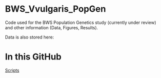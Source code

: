 # BWS_Vvulgaris_PopGen
Code used for the BWS Population Genetics study (currently under review) and other information (Data, Figures, Results). 

Data is also stored here: 

# In this GitHub

[Scripts](https://github.com/iona-ce/BWS_Vvulgaris_PopGen/tree/main/Scripts)
